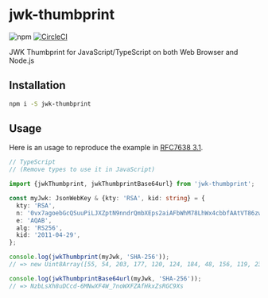 # jwk-thumbprint
![npm](https://img.shields.io/npm/v/jwk-thumbprint.svg) [![CircleCI](https://circleci.com/gh/nwtgck/jwk-thumbprint-npm.svg?style=shield)](https://circleci.com/gh/nwtgck/jwk-thumbprint-npm)

JWK Thumbprint for JavaScript/TypeScript on both Web Browser and Node.js

## Installation

```bash
npm i -S jwk-thumbprint
```

## Usage

Here is an usage to reproduce the example in [RFC7638 3.1](<https://tools.ietf.org/html/rfc7638#section-3.1>).

```ts
// TypeScript
// (Remove types to use it in JavaScript)

import {jwkThumbprint, jwkThumbprintBase64url} from 'jwk-thumbprint';

const myJwk: JsonWebKey & {kty: 'RSA', kid: string} = {
  kty: 'RSA',
  n: '0vx7agoebGcQSuuPiLJXZptN9nndrQmbXEps2aiAFbWhM78LhWx4cbbfAAtVT86zwu1RK7aPFFxuhDR1L6tSoc_BJECPebWKRXjBZCiFV4n3oknjhMstn64tZ_2W-5JsGY4Hc5n9yBXArwl93lqt7_RN5w6Cf0h4QyQ5v-65YGjQR0_FDW2QvzqY368QQMicAtaSqzs8KJZgnYb9c7d0zgdAZHzu6qMQvRL5hajrn1n91CbOpbISD08qNLyrdkt-bFTWhAI4vMQFh6WeZu0fM4lFd2NcRwr3XPksINHaQ-G_xBniIqbw0Ls1jF44-csFCur-kEgU8awapJzKnqDKgw',
  e: 'AQAB',
  alg: 'RS256',
  kid: '2011-04-29',
};

console.log(jwkThumbprint(myJwk, 'SHA-256'));
// => new Uint8Array([55, 54, 203, 177, 120, 124, 184, 48, 156, 119, 238, 140, 55, 5, 197, 225, 111, 251, 158, 133, 151, 21, 144, 31, 30, 76, 89, 177, 17, 130, 245, 123]);

console.log(jwkThumbprintBase64url(myJwk, 'SHA-256'));
// => NzbLsXh8uDCcd-6MNwXF4W_7noWXFZAfHkxZsRGC9Xs
```

